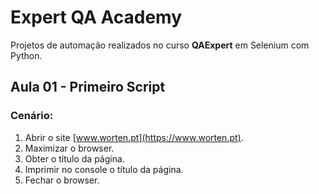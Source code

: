 # Expert QA Academy

Projetos de automação realizados no curso **QAExpert** em Selenium com Python.

## Aula 01 - Primeiro Script

### Cenário:

1. Abrir o site [www.worten.pt](https://www.worten.pt).
2. Maximizar o browser.
3. Obter o título da página.
4. Imprimir no console o título da página.
5. Fechar o browser.
